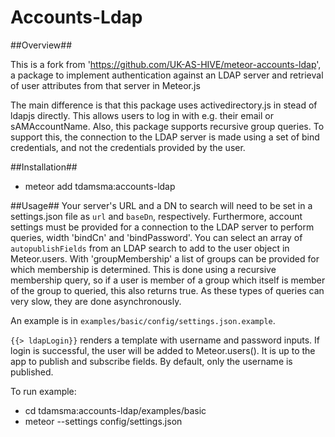 Accounts-Ldap
==
##Overview##

This is a fork from 'https://github.com/UK-AS-HIVE/meteor-accounts-ldap', a package to implement authentication against an LDAP server and retrieval of user attributes from that server in Meteor.js

The main difference is that this package uses activedirectory.js in stead of ldapjs directly. This allows users to log in with e.g. their email or sAMAccountName. Also, this package supports recursive group queries. To support this, the  connection to the LDAP server is made using a set of bind credentials, and not the credentials provided by the user.

##Installation##

* meteor add tdamsma:accounts-ldap

##Usage##
Your server's URL and a DN to search will need to be set in a settings.json file as `url` and `baseDn`, respectively. Furthermore, account settings must be provided for a connection to the LDAP server to perform queries, width 'bindCn' and 'bindPassword'. You can select an array of `autopublishFields` from an LDAP search to add to the user object in Meteor.users. 
With 'groupMembership' a list of groups can be provided for which membership is determined. This is done using a recursive membership query, so if a user is member of a group which itself is member of the group to queried, this also returns true. As these types of queries can very slow, they are done asynchronously. 

An example is in `examples/basic/config/settings.json.example`. 

`{{> ldapLogin}}` renders a template with username and password inputs. If login is successful, the user will be added to Meteor.users(). It is up to the app to publish and subscribe fields. By default, only the username is published.

To run example:
- cd tdamsma:accounts-ldap/examples/basic
- meteor --settings config/settings.json

